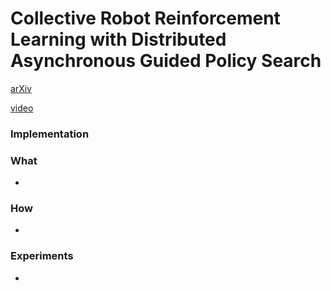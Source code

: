 # Collective Robot Reinforcement Learning with Distributed Asynchronous Guided Policy Search
[arXiv](https://arxiv.org/abs/1610.00673)

[video](https://www.youtube.com/watch?v=YBVR-TRXEc4)
### Implementation

### What

- 
### How
-

### Experiments
-
